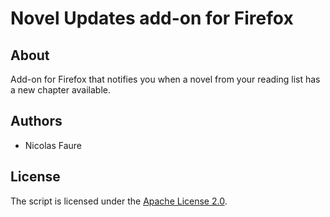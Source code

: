 # Novel Updates add-on for Firefox

## About
Add-on for Firefox that notifies you when a novel from your reading list has a new chapter available.

## Authors
* Nicolas Faure

## License
The script is licensed under the [Apache License 2.0](http://www.apache.org/licenses/LICENSE-2.0).
